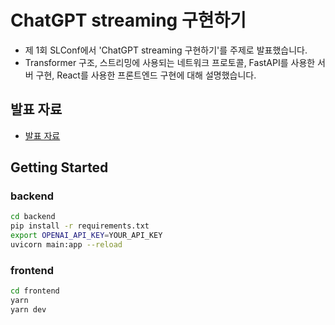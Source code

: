 # ChatGPT streaming 구현하기

- 제 1회 SLConf에서 'ChatGPT streaming 구현하기'를 주제로 발표했습니다.
- Transformer 구조, 스트리밍에 사용되는 네트워크 프로토콜, FastAPI를 사용한 서버 구현, React를 사용한 프론트엔드 구현에 대해 설명했습니다.

## 발표 자료

- [발표 자료](https://github.com/nyanxyz/GPT-streaming-implement-seminar/blob/main/ChatGPT%20streaming%20%EA%B5%AC%ED%98%84%ED%95%98%EA%B8%B0.pdf)

## Getting Started

### backend

```bash
cd backend
pip install -r requirements.txt
export OPENAI_API_KEY=YOUR_API_KEY
uvicorn main:app --reload
```

### frontend

```bash
cd frontend
yarn
yarn dev
```
